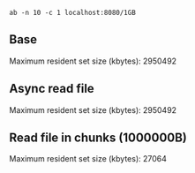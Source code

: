 `ab -n 10 -c 1 localhost:8080/1GB`

## Base
Maximum resident set size (kbytes): 2950492

## Async read file
Maximum resident set size (kbytes): 2950492

## Read file in chunks (1000000B)
Maximum resident set size (kbytes): 27064